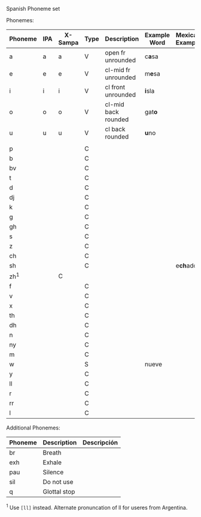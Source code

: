 Spanish Phoneme set

Phonemes:

| Phoneme | IPA | X-Sampa | Type | Description          | Example Word | Mexican Example |
| ------- | --- | ------- | ---- | -------------------- | ------------ | --------------- |
| a       | a   | a       | V    | open fr unrounded    | c**a**sa     |
| e       | e   | e       | V    | cl-mid fr unrounded  | m**e**sa     |
| i       | i   | i       | V    | cl front unrounded   | **i**sla     |
| o       | o   | o       | V    | cl-mid back rounded  | gat**o**     |
| u       | u   | u       | V    | cl back rounded      | **u**no      |
|         |     |         |      |                      |              |
| p       |     |         | C    |                      |              |
| b       |     |         | C    |                      |              |
| bv      |     |         | C    |                      |              |
| t       |     |         | C    |                      |              |
| d       |     |         | C    |                      |              |
| dj      |     |         | C    |                      |              |
| k       |     |         | C    |                      |              |
| g       |     |         | C    |                      |              |
| gh      |     |         | C    |                      |              |
| s       |     |         | C    |                      |              |
| z       |     |         | C    |                      |              |
| ch      |     |         | C    |                      |              |
| sh      |     |         | C    |                      |              | e**ch**ador
| zh<sup>1</sup> |     |    C    |      |                      |              |
| f       |     |         | C    |                      |              |
| v       |     |         | C    |                      |              |
| x       |     |         | C    |                      |              |
| th      |     |         | C    |                      |              |
| dh      |     |         | C    |                      |              |
| n       |     |         | C    |                      |              |
| ny      |     |         | C    |                      |              |
| m       |     |         | C    |                      |              |
| w       |     |         | S    |                      | nueve        |
| y       |     |         | C    |                      |              |
| ll      |     |         | C    |                      |              |
| r       |     |         | C    |                      |              |
| rr      |     |         | C    |                      |              |
| l       |     |         | C    |                      |              |

Additional Phonemes:

| Phoneme | Description  | Descripción |
| ------- | ------------ | ----------- |
| br      | Breath       | 
| exh     | Exhale       | 
| pau     | Silence      | 
| sil     | Do not use   | 
| q       | Glottal stop | 

<sup>1</sup> Use `[ll]` instead. Alternate pronuncation of ll for useres from Argentina.
